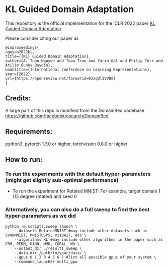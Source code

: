 # KL Guided Domain Adaptation

This repository is the official implementation for the ICLR 2022 paper [KL Guided Domain Adaptation](https://openreview.net/forum?id=0JzqUlIVVDd).

Please consider citing our paper as

```
@inproceedings{
nguyen2022kl,
title={{KL} Guided Domain Adaptation},
author={A. Tuan Nguyen and Toan Tran and Yarin Gal and Philip Torr and Atilim Gunes Baydin},
booktitle={International Conference on Learning Representations},
year={2022},
url={https://openreview.net/forum?id=0JzqUlIVVDd}
}
```

## Credits:

A large part of this repo is modified from the DomainBed codebase https://github.com/facebookresearch/DomainBed

## Requirements:
python3, pytorch 1.7.0 or higher, torchvision 0.8.0 or higher

## How to run:

### To run the experiments with the default hyper-parameters (might get slightly sub-optimal performance)

- To run the experiment for Rotated MNIST: For example, target domain 1 (15 degree rotated) and seed 0

### Alternatively, you can also do a full sweep to find the best hyper-parameters as we did

```
python -m scripts.sweep launch \
    --datasets RotatedMNIST #may include other datasets such as SVHNMNIST, MNISTUSPS, VisDA17, etc \
    --algorithms KL #may include other algorithms in the paper such as ERM, PERM, DANN, MMD, CORAL, WD \
    --output_dir ./results_sweep \
    --data_dir /path/to/your/data/ \
    --gpus 0 1 2 3 4 5 6 7 #list all possible gpus of your system \
    --command_launcher multi_gpu 
```
